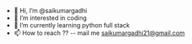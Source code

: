 - 👋 Hi, I’m @saikumargadhi
- 👀 I’m interested in coding
- 🌱 I’m currently learning python full stack
- 📫 How to reach ?? -- mail me saikumargadhi21@gmail.com

<!---
saikumargadhi/saikumargadhi is a ✨ special ✨ repository because its `README.md` (this file) appears on your GitHub profile.
You can click the Preview link to take a look at your changes.
--->
